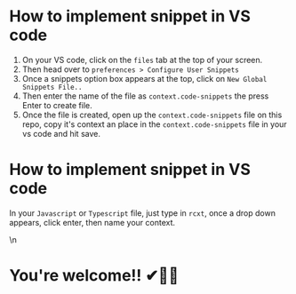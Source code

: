 # How to implement snippet in VS code
1. On your VS code, click on the `files` tab at the top of your screen.
2. Then head over to `preferences > Configure User Snippets`
3. Once a snippets option box appears at the top, click on `New Global Snippets File..`
4. Then enter the name of the file as `context.code-snippets` the press Enter to create file.
5. Once the file is created, open up the `context.code-snippets` file on this repo, copy it's context an place in the `context.code-snippets` file in your vs code and hit save.

# How to implement snippet in VS code
In your `Javascript` or `Typescript` file, just type in `rcxt`, once a drop down appears, click enter, then name your context.

\n


# You're welcome!! ✔🎉💕
